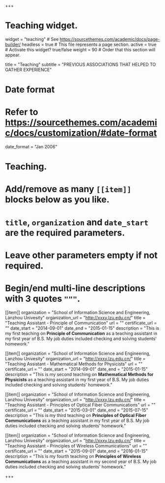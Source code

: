 +++
# Teaching widget.
widget = "teaching"  # See https://sourcethemes.com/academic/docs/page-builder/
headless = true  # This file represents a page section.
active = true  # Activate this widget? true/false
weight = 90  # Order that this section will appear.

title = "Teaching"
subtitle = "PREVIOUS ASSOCIATIONS THAT HELPED TO GATHER EXPERIENCE"

# Date format
#   Refer to https://sourcethemes.com/academic/docs/customization/#date-format
date_format = "Jan 2006"

# Teaching.
#   Add/remove as many `[[item]]` blocks below as you like.
#   `title`, `organization` and `date_start` are the required parameters.
#   Leave other parameters empty if not required.
#   Begin/end multi-line descriptions with 3 quotes `"""`.

[[item]]
  organization = "School of Information Science and Engineering, Lanzhou Univesity"
  organization_url = "http://xxxy.lzu.edu.cn/"
  title = "Teaching Assistant - Principle of Communication"
  url = ""
  certificate_url = ""
  date_start = "2014-09-01"
  date_end = "2015-01-15"
  description = "This is my first teaching on **Principle of Communication** as a teaching assistant in my first year of B.S. My job duties included checking and solving students' homework."

[[item]]
  organization = "School of Information Science and Engineering, Lanzhou Univesity"
  organization_url = "http://xxxy.lzu.edu.cn/"
  title = "Teaching Assistant - Mathematical Methods for Physicists"
  url = ""
  certificate_url = ""
  date_start = "2014-09-01"
  date_end = "2015-01-15"
  description = "This is my second teaching on **Mathematical Methods for Physicists** as a teaching assistant in my first year of B.S. My job duties included checking and solving students' homework."
  
[[item]]
  organization = "School of Information Science and Engineering, Lanzhou Univesity"
  organization_url = "http://xxxy.lzu.edu.cn/"
  title = "Teaching Assistant - Principles of Optical Fiber Communications"
  url = ""
  certificate_url = ""
  date_start = "2015-03-01"
  date_end = "2015-07-15"
  description = "This is my third teaching on **Principles of Optical Fiber Communications** as a teaching assistant in my first year of B.S. My job duties included checking and solving students' homework."
  
[[item]]
  organization = "School of Information Science and Engineering, Lanzhou Univesity"
  organization_url = "http://xxxy.lzu.edu.cn/"
  title = "Teaching Assistant - Principles of Wireless Communications"
  url = ""
  certificate_url = ""
  date_start = "2015-09-01"
  date_end = "2016-01-15"
  description = "This is my fourth teaching on **Principles of Wireless Communications** as a teaching assistant in my second year of B.S. My job duties included checking and solving students' homework."

+++
